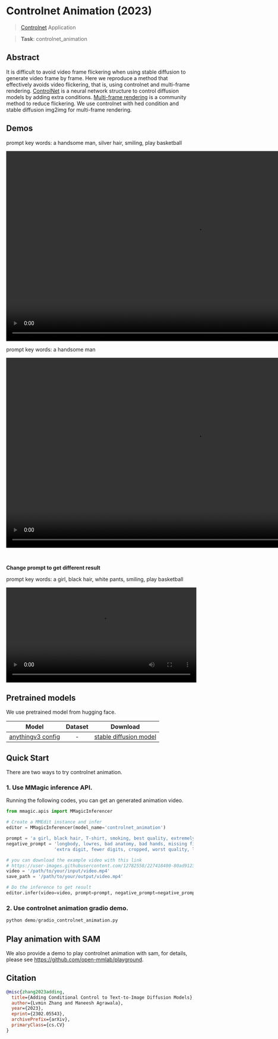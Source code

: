 # Controlnet Animation (2023)

> [Controlnet](https://github.com/lllyasviel/ControlNet) Application

> **Task**: controlnet_animation

<!-- [ALGORITHM] -->

## Abstract

<!-- [ABSTRACT] -->

It is difficult to avoid video frame flickering when using stable diffusion to generate video frame by frame.
Here we reproduce a method that effectively avoids video flickering, that is, using controlnet and multi-frame rendering.
[ControlNet](https://github.com/lllyasviel/ControlNet) is a neural network structure to control diffusion models by adding extra conditions.
[Multi-frame rendering](https://xanthius.itch.io/multi-frame-rendering-for-stablediffusion) is a community method to reduce flickering.
We use controlnet with hed condition and stable diffusion img2img for multi-frame rendering.

## Demos

prompt key words: a handsome man, silver hair, smiling, play basketball

<div align="center">
  <video src="https://user-images.githubusercontent.com/12782558/227149757-fd054d32-554f-45d5-9f09-319184866d85.mp4" width=1024/>
</div>

prompt key words: a handsome man

<div align="center">
  <video src="https://user-images.githubusercontent.com/12782558/227152129-d70d5f76-a6fc-4d23-97d1-a94abd08f95a.mp4" width=1024/>
</div>

&#8195;

**Change prompt to get different result**

prompt key words: a girl, black hair, white pants, smiling, play basketball

<div align="center">
  <video src="https://user-images.githubusercontent.com/12782558/227216038-38599164-2384-4a79-b65e-f98785d466bf.mp4" width=512/>
</div>

## Pretrained models

We use pretrained model from hugging face.

|                    Model                    | Dataset |                                     Download                                      |
| :-----------------------------------------: | :-----: | :-------------------------------------------------------------------------------: |
| [anythingv3 config](./anythingv3_config.py) |    -    | [stable diffusion model](https://huggingface.co/Linaqruf/anything-v3.0/tree/main) |

## Quick Start

There are two ways to try controlnet animation.

### 1. Use MMagic inference API.

Running the following codes, you can get an generated animation video.

```python
from mmagic.apis import MMagicInferencer

# Create a MMEdit instance and infer
editor = MMagicInferencer(model_name='controlnet_animation')

prompt = 'a girl, black hair, T-shirt, smoking, best quality, extremely detailed'
negative_prompt = 'longbody, lowres, bad anatomy, bad hands, missing fingers, ' + \
                  'extra digit, fewer digits, cropped, worst quality, low quality'

# you can download the example video with this link
# https://user-images.githubusercontent.com/12782558/227418400-80ad9123-7f8e-4c1a-8e19-0892ebad2a4f.mp4
video = '/path/to/your/input/video.mp4'
save_path = '/path/to/your/output/video.mp4'

# Do the inference to get result
editor.infer(video=video, prompt=prompt, negative_prompt=negative_prompt, save_path=save_path)
```

### 2. Use controlnet animation gradio demo.

```python
python demo/gradio_controlnet_animation.py
```

## Play animation with SAM

We also provide a demo to play controlnet animation with sam, for details, please see https://github.com/open-mmlab/playground.

## Citation

```bibtex
@misc{zhang2023adding,
  title={Adding Conditional Control to Text-to-Image Diffusion Models},
  author={Lvmin Zhang and Maneesh Agrawala},
  year={2023},
  eprint={2302.05543},
  archivePrefix={arXiv},
  primaryClass={cs.CV}
}
```
